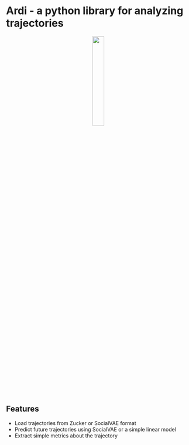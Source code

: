 # Ardi - a python library for analyzing trajectories

<p align="center">
    <img src="https://github.com/AlexanderDavid/ardi/raw/master/images/ardi.png" width=25% height=25%>
</p>

## Features
* Load trajectories from Zucker or SocialVAE format
* Predict future trajectories using SocialVAE or a simple linear model
* Extract simple metrics about the trajectory
